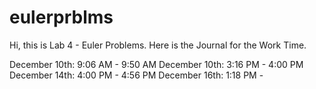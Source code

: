 # eulerprblms
Hi, this is Lab 4 - Euler Problems. Here is the Journal for the Work Time. 

December 10th: 9:06 AM - 9:50 AM
December 10th: 3:16 PM - 4:00 PM
December 14th: 4:00 PM - 4:56 PM
December 16th: 1:18 PM - 
